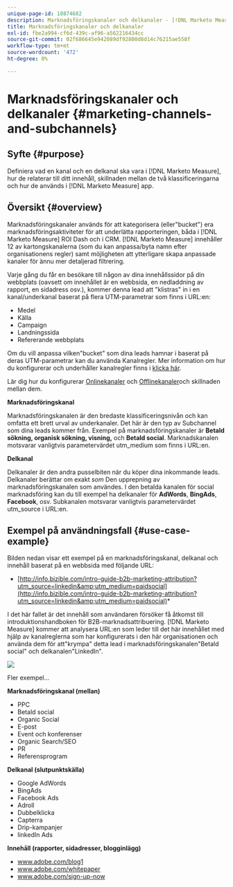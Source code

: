 ```yaml
---
unique-page-id: 18874682
description: Marknadsföringskanaler och delkanaler - [!DNL Marketo Measure] - Produktdokumentation
title: Marknadsföringskanaler och delkanaler
exl-id: fbe2a994-cf6d-439c-af96-a562216434cc
source-git-commit: 02f686645e942089df92800d8d14c76215ae558f
workflow-type: tm+mt
source-wordcount: '472'
ht-degree: 0%

---
```


# Marknadsföringskanaler och delkanaler {#marketing-channels-and-subchannels}

## Syfte {#purpose}

Definiera vad en kanal och en delkanal ska vara i [!DNL Marketo Measure], hur de relaterar till ditt innehåll, skillnaden mellan de två klassificeringarna och hur de används i [!DNL Marketo Measure] app.

## Översikt {#overview}

Marknadsföringskanaler används för att kategorisera (eller&quot;bucket&quot;) era marknadsföringsaktiviteter för att underlätta rapporteringen, båda i [!DNL Marketo Measure] ROI Dash och i CRM. [!DNL Marketo Measure] innehåller 12 av kartongskanalerna (som du kan anpassa/byta namn efter organisationens regler) samt möjligheten att ytterligare skapa anpassade kanaler för ännu mer detaljerad filtrering.

Varje gång du får en besökare till någon av dina innehållssidor på din webbplats (oavsett om innehållet är en webbsida, en nedladdning av rapport, en sidadress osv.), kommer denna lead att &quot;klistras&quot; in i en kanal/underkanal baserat på flera UTM-parametrar som finns i URL:en:

* Medel
* Källa
* Campaign
* Landningssida
* Refererande webbplats

Om du vill anpassa vilken&quot;bucket&quot; som dina leads hamnar i baserat på deras UTM-parametrar kan du använda Kanalregler. Mer information om hur du konfigurerar och underhåller kanalregler finns i [klicka här](/help/channel-tracking-and-setup/online-channels/online-custom-channel-setup.md).

Lär dig hur du konfigurerar [Onlinekanaler](/help/channel-tracking-and-setup/online-channels/online-custom-channel-setup.md) och [Offlinekanaler](/help/channel-tracking-and-setup/offline-channels/offline-custom-channel-setup.md)och skillnaden mellan dem.

**Marknadsföringskanal**

Marknadsföringskanalen är den bredaste klassificeringsnivån och kan omfatta ett brett urval av underkanaler. Det här är den typ av Subchannel som dina leads kommer från. Exempel på marknadsföringskanaler är **Betald sökning, organisk sökning, visning,** och **Betald social**. Marknadskanalen motsvarar vanligtvis parametervärdet utm_medium som finns i URL:en.

**Delkanal**

Delkanaler är den andra pusselbiten när du köper dina inkommande leads. Delkanaler berättar om exakt _som_ Den upprepning av marknadsföringskanalen som användes. I den betalda kanalen för social marknadsföring kan du till exempel ha delkanaler för **AdWords**, **BingAds**, **Facebook**, osv. Subkanalen motsvarar vanligtvis parametervärdet utm_source i URL:en.

## Exempel på användningsfall {#use-case-example}

Bilden nedan visar ett exempel på en marknadsföringskanal, delkanal och innehåll baserat på en webbsida med följande URL:

* [http://info.bizible.com/intro-guide-b2b-marketing-attribution?utm_source=linkedin&amp;utm_medium=paidsocial](http://info.bizible.com/intro-guide-b2b-marketing-attribution?utm_source=linkedin&amp;utm_medium=paidsocial)*

I det här fallet är det innehåll som användaren försöker få åtkomst till introduktionshandboken för B2B-marknadsattribuering. [!DNL Marketo Measure] kommer att analysera URL:en som leder till det här innehållet med hjälp av kanalreglerna som har konfigurerats i den här organisationen och använda dem för att&quot;krympa&quot; detta lead i marknadsföringskanalen&quot;Betald social&quot; och delkanalen&quot;LinkedIn&quot;.

![](assets/1.jpg)

Fler exempel...

**Marknadsföringskanal (mellan)**

* PPC
* Betald social
* Organic Social
* E-post
* Event och konferenser
* Organic Search/SEO
* PR
* Referensprogram

**Delkanal (slutpunktskälla)**

* Google AdWords
* BingAds
* Facebook Ads
* Adroll
* Dubbelklicka
* Capterra
* Drip-kampanjer
* linkedIn Ads

**Innehåll (rapporter, sidadresser, blogginlägg)**

* www.adobe.com/blog1
* www.adobe.com/whitepaper
* www.adobe.com/sign-up-now
